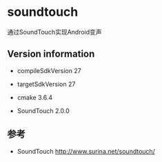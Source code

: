 # soundtouch
通过SoundTouch实现Android变声

## Version information
* compileSdkVersion 27
* targetSdkVersion 27

* cmake  3.6.4
* SoundTouch 2.0.0

## 参考
* SoundTouch http://www.surina.net/soundtouch/
